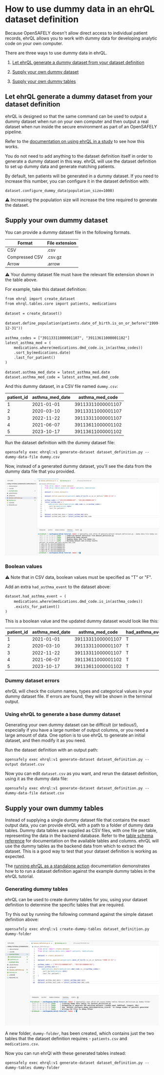 # How to use dummy data in an ehrQL dataset definition

Because OpenSAFELY doesn't allow direct access to individual patient records, ehrQL allows you
to work with dummy data for developing analytic code on your own computer.

There are three ways to use dummy data in ehrQL.

1. [Let ehrQL generate a dummy dataset from your dataset definition](#let-ehrql-generate-a-dummy-dataset-from-your-dataset-definition)

1. [Supply your own dummy dataset](#supply-your-own-dummy-dataset)

1. [Supply your own dummy tables](#supply-your-own-dummy-tables)


## Let ehrQL generate a dummy dataset from your dataset definition

ehrQL is designed so that the same command can be used to output a dummy dataset when run on your own computer and then output a real dataset when run inside the secure environment as part of an OpenSAFELY pipeline.

Refer to the [documentation on using ehrQL in a study](../tutorial/using-ehrql-as-part-of-a-study/index.md) to see how this works.

You do not need to add anything to the dataset definition itself in order to generate a dummy dataset in this way. ehrQL will use the dataset definition to set up dummy data and generate matching patients.

By default, ten patients will be generated in a dummy dataset. If you need to increase this number, you can configure it in the dataset definition with:

```
dataset.configure_dummy_data(population_size=1000)
```

:warning: Increasing the population size will increase the time required to generate the dataset.


## Supply your own dummy dataset

You can provide a dummy dataset file in the following formats.

|Format        |File extension|
|--------------|--------------|
|CSV           |.csv          |
|Compressed CSV|.csv.gz       |
|Arrow         |.arrow        |

:warning: Your dummy dataset file must have the relevant file extension shown in the table
above.

For example, take this dataset definition:

```ehrql
from ehrql import create_dataset
from ehrql.tables.core import patients, medications

dataset = create_dataset()

dataset.define_population(patients.date_of_birth.is_on_or_before("1999-12-31"))

asthma_codes = ["39113311000001107", "39113611000001102"]
latest_asthma_med = (
    medications.where(medications.dmd_code.is_in(asthma_codes))
    .sort_by(medications.date)
    .last_for_patient()
)

dataset.asthma_med_date = latest_asthma_med.date
dataset.asthma_med_code = latest_asthma_med.dmd_code
```

And this dummy dataset, in a CSV file named `dummy.csv`:

|patient_id|asthma_med_date|asthma_med_code  |
|----------|---------------|-----------------|
|1         |2021-01-01     |39113311000001107|
|2         |2020-03-10     |39113311000001107|
|3         |2022-11-22     |39113311000001107|
|4         |2021-06-07     |39113611000001102|
|5         |2023-10-17     |39113611000001102|

Run the dataset definition with the dummy dataset file:

```
opensafely exec ehrql:v1 generate-dataset dataset_definition.py --dummy-data-file dummy.csv
```

Now, instead of a generated dummy dataset, you'll see the data from the dummy data file that
you provided.

![A screenshot of VS Code, showing the terminal after the `opensafely exec` command was run](opensafely_exec_dummy_data_file.png)


### Boolean values
:warning:  Note that in CSV data, boolean values must be specified as "T" or "F".

Add an extra `had_asthma_event` to the dataset above:

```python
dataset.had_asthma_event = (
    medications.where(medications.dmd_code.is_in(asthma_codes))
    .exists_for_patient()
)
```

This is a boolean value and the updated dummy dataset would look like this:

|patient_id|asthma_med_date|asthma_med_code  |had_asthma_event|
|----------|---------------|-----------------|----------------|
|1         |2021-01-01     |39113311000001107|T               |
|2         |2020-03-10     |39113311000001107|T               |
|3         |2022-11-22     |39113311000001107|T               |
|4         |2021-06-07     |39113611000001102|T               |
|5         |2023-10-17     |39113611000001102|T               |


### Dummy dataset errors

ehrQL will check the column names, types and categorical values in your dummy dataset file. If
errors are found, they will be shown in the terminal output.


### Using ehrQL to generate a base dummy dataset

Generating your own dummy dataset can be difficult (or tedious!), especially if you have a
large number of output columns, or you need a large amount of data. One option is to use ehrQL
to generate an initial dataset, and then modify it as you need.

Run the dataset definition with an output path:

```
opensafely exec ehrql:v1 generate-dataset dataset_definition.py --output dataset.csv
```

Now you can edit `dataset.csv` as you want, and rerun the dataset definition, using it as the
dummy data file:

```
opensafely exec ehrql:v1 generate-dataset dataset_definition.py --dummy-data-file dataset.csv
```

## Supply your own dummy tables

Instead of supplying a single dummy dataset file that contains the exact output data, you can
provide ehrQL with a path to a folder of dummy data tables. Dummy data tables are supplied as
CSV files, with one file per table, representing the data in the backend database. Refer to
the [table schema reference](../reference/schemas.md) for documentation on the available tables
and columns. ehrQL will use the dummy tables as the backend data from which to extract the dataset. This is a good way to test that your dataset
definition is working as expected.

The [running ehrQL as a standalone action](../explanation/running-ehrql.md#2-running-ehrql-as-a-standalone-action-via-opensafely-exec) documentation
demonstrates how to to run a dataset definition against the example dummy tables in the
ehrQL tutorial.

### Generating dummy tables

ehrQL can be used to create dummy tables for you, using your dataset definition to determine the
specific tables that are required.

Try this out by running the following command against the simple dataset definition above:

```
opensafely exec ehrql:v1 create-dummy-tables dataset_definition.py dummy-folder
```

![A screenshot of VS Code, showing the terminal after the `create-dummy-tables` command was run](opensafely_exec_create_dummy_tables.png)

A new folder, `dummy-folder`, has been created, which contains just the two tables that the
dataset definition requires - `patients.csv` and `medications.csv`.

Now you can run ehrQl with these generated tables instead:

```
opensafely exec ehrql:v1 generate-dataset dataset_definition.py --dummy-tables dummy-folder
```
